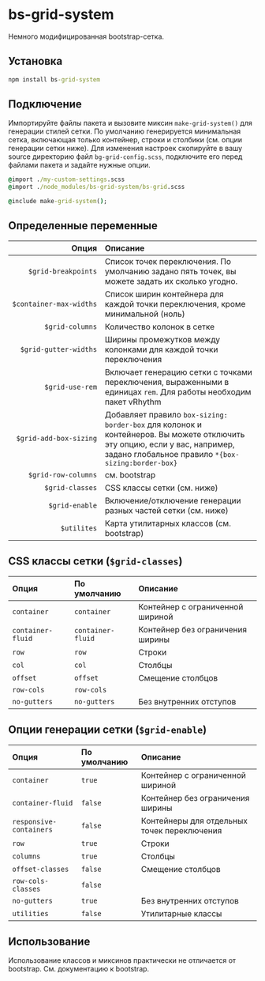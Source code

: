 # bs-grid-system

Немного модифицированная bootstrap-сетка.

## Установка

```cmd
npm install bs-grid-system
```

## Подключение

Импортируйте файлы пакета и вызовите миксин `make-grid-system()` для генерации стилей сетки.
По умолчанию генерируется минимальная сетка, включающая только контейнер,
строки и столбики (см. опции генерации сетки ниже).
Для изменения настроек скопируйте в вашу source директорию файл `bg-grid-config.scss`,
подключите его перед файлами пакета и задайте нужные опции.

```cmd
@import ./my-custom-settings.scss
@import ./node_modules/bs-grid-system/bs-grid.scss

@include make-grid-system();
```

## Определенные переменные

| Опция                     | Описание
| ---:|:---
| `$grid-breakpoints`       | Список точек переключения. По умолчанию задано пять точек, вы можете задать их сколько угодно.
| `$container⁠-⁠max⁠-⁠widths`   | Список ширин контейнера для каждой точки переключения, кроме минимальной (ноль)
| `$grid-columns`           | Количество колонок в сетке
| `$grid-gutter-widths`     | Ширины промежутков между колонками для каждой точки переключения
| `$grid-use-rem`           | Включает генерацию сетки с точками переключения, выраженными в единицах `rem`. Для работы необходим пакет vRhythm
| `$grid-add-box-sizing`    | Добавляет правило `box-sizing: border-box` для колонок и контейнеров. Вы можете отключить эту опцию, если у вас, например, задано глобальное правило `*{box-sizing:border-box}`
| `$grid-row-columns`       | см. bootstrap
| `$grid-classes`           | CSS классы сетки (см. ниже)
| `$grid-enable`            | Включение/отключение генерации разных частей сетки (см. ниже)
| `$utilites`               | Карта утилитарных классов (см. bootstrap)

## CSS классы сетки (`$grid-classes`)

| Опция             | По умолчанию        | Описание
|:---|:---|:---
| `container`       | `container`       | Контейнер с ограниченной шириной
| `container-fluid` | `container-fluid` | Контейнер без ограничения ширины
| `row`             | `row`             | Строки
| `col`             | `col`             | Столбцы
| `offset`          | `offset`          | Смещение столбцов
| `row-cols`        | `row-cols`        | 
| `no-gutters`      | `no-gutters`      | Без внутренних отступов

## Опции генерации сетки (`$grid-enable`)

| Опция                   | По умолчанию | Описание
|:---|:---|:---
| `container`             | `true`       | Контейнер с ограниченной шириной
| `container-fluid`       | `false`      | Контейнер без ограничения ширины
| `responsive-containers` | `false`      | Контейнеры для отдельных точек переключения
| `row`                   | `true`       | Строки
| `columns`               | `true`       | Столбцы
| `offset-classes`        | `false`      | Смещение столбцов
| `row-cols-classes`      | `false`      | 
| `no-gutters`            | `true`       | Без внутренних отступов
| `utilities`             | `false`      | Утилитарные классы

## Использование

Использование классов и миксинов практически не отличается от bootstrap. См. документацию к bootstrap.
